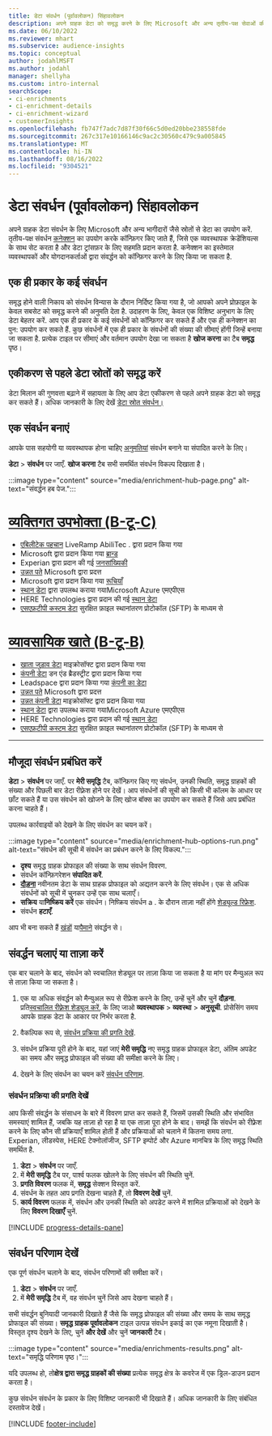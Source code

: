 ```yaml
---
title: डेटा संवर्धन (पूर्वावलोकन) सिंहावलोकन
description: अपने ग्राहक डेटा को समृद्ध करने के लिए Microsoft और अन्य तृतीय-पक्ष सेवाओं की क्षमताओं का उपयोग करें।
ms.date: 06/10/2022
ms.reviewer: mhart
ms.subservice: audience-insights
ms.topic: conceptual
author: jodahlMSFT
ms.author: jodahl
manager: shellyha
ms.custom: intro-internal
searchScope:
- ci-enrichments
- ci-enrichment-details
- ci-enrichment-wizard
- customerInsights
ms.openlocfilehash: fb747f7adc7d87f30f66c5d0ed20bbe238558fde
ms.sourcegitcommit: 267c317e10166146c9ac2c30560c479c9a005845
ms.translationtype: MT
ms.contentlocale: hi-IN
ms.lasthandoff: 08/16/2022
ms.locfileid: "9304521"
---
```

# <a name="data-enrichment-preview-overview"></a>डेटा संवर्धन (पूर्वावलोकन) सिंहावलोकन

अपने ग्राहक डेटा संवर्धन के लिए Microsoft और अन्य भागीदारों जैसे स्रोतों से डेटा का उपयोग करें. तृतीय-पक्ष संवर्धन [कनेक्शन](connections.md) का उपयोग करके कॉन्फ़िगर किए जाते हैं, जिसे एक व्यवस्थापक क्रेडेंशियल्स के साथ सेट करता है और डेटा ट्रांसफ़र के लिए सहमति प्रदान करता है. कनेक्शन का इस्तेमाल व्यवस्थापकों और योगदानकर्ताओं द्वारा संवर्द्धन को कॉन्फ़िगर करने के लिए किया जा सकता है.  

## <a name="multiple-enrichments-of-the-same-type"></a>एक ही प्रकार के कई संवर्धन

समृद्ध होने वाली निकाय को संवर्धन विन्यास के दौरान निर्दिष्ट किया गया है, जो आपको अपने प्रोफ़ाइल के केवल सबसेट को समृद्ध करने की अनुमति देता है. उदाहरण के लिए, केवल एक विशिष्ट अनुभाग के लिए डेटा बेहतर करें. आप एक ही प्रकार के कई संवर्धनों को कॉन्फ़िगर कर सकते हैं और एक ही कनेक्शन का पुन: उपयोग कर सकते हैं. कुछ संवर्धनों में एक ही प्रकार के संवर्धनों की संख्या की सीमाएं होंगी जिन्हें बनाया जा सकता है. प्रत्येक टाइल पर सीमाएं और वर्तमान उपयोग देखा जा सकता है **खोज करना** का टैब **समृद्ध** पृष्ठ।

## <a name="enrich-data-sources-before-unification"></a>एकीकरण से पहले डेटा स्रोतों को समृद्ध करें

डेटा मिलान की गुणवत्ता बढ़ाने में सहायता के लिए आप डेटा एकीकरण से पहले अपने ग्राहक डेटा को समृद्ध कर सकते हैं। अधिक जानकारी के लिए देखें [डेटा स्रोत संवर्धन।](data-sources-enrichment.md)

## <a name="create-an-enrichment"></a>एक संवर्धन बनाएं

आपके पास सहयोगी या व्यवस्थापक होना चाहिए [अनुमतियां](permissions.md) संवर्धन बनाने या संपादित करने के लिए।

**डेटा** > **संवर्धन** पर जाएँ. **खोज करना** टैब सभी समर्थित संवर्धन विकल्प दिखाता है।

:::image type="content" source="media/enrichment-hub-page.png" alt-text="संवर्द्धन हब पेज.":::

# <a name="individual-consumers-b-to-c"></a>[व्यक्तिगत उपभोक्ता (B-टू-C)](#tab/b2c)

- [एबिलीटेक पहचान](enrichment-liveramp.md) LiveRamp AbiliTec . द्वारा प्रदान किया गया
- Microsoft द्वारा प्रदान किया गया [ब्रान्ड](enrichment-microsoft.md)
- Experian द्वारा प्रदान की गई [जनसांख्यिकी](enrichment-experian.md)
- [उन्नत पते](enrichment-enhanced-addresses.md) Microsoft द्वारा प्रदत्त
- Microsoft द्वारा प्रदान किया गया [रूचियाँ](enrichment-microsoft.md)
- [स्थान डेटा](enrichment-azure-maps.md) द्वारा उपलब्ध कराया गयाMicrosoft Azure एमएपीएस
- HERE Technologies द्वारा प्रदान की गई [स्थान डेटा](enrichment-here.md)
- [एसएफ़टीपी कस्टम डेटा](enrichment-SFTP-custom-import.md) सुरक्षित फ़ाइल स्थानांतरण प्रोटोकॉल (SFTP) के माध्यम से

# <a name="business-accounts-b-to-b"></a>[व्यावसायिक खाते (B-टू-B)](#tab/b2b)

- [खाता जुड़ाव डेटा](enrichment-office.md) माइक्रोसॉफ्ट द्वारा प्रदान किया गया
- [कंपनी डेटा](enrichment-dnb.md) डन एंड ब्रैडस्ट्रीट द्वारा प्रदान किया गया
- Leadspace द्वारा प्रदान किया गया [कंपनी का डेटा](enrichment-leadspace.md)
- [उन्नत पते](enrichment-enhanced-addresses.md) Microsoft द्वारा प्रदत्त
- [उन्नत कंपनी डेटा](enrichment-enhanced-company-data.md) माइक्रोसॉफ्ट द्वारा प्रदान किया गया
- [स्थान डेटा](enrichment-azure-maps.md) द्वारा उपलब्ध कराया गयाMicrosoft Azure एमएपीएस
- HERE Technologies द्वारा प्रदान की गई [स्थान डेटा](enrichment-here.md)
- [एसएफ़टीपी कस्टम डेटा](enrichment-SFTP-custom-import.md) सुरक्षित फ़ाइल स्थानांतरण प्रोटोकॉल (SFTP) के माध्यम से

---

## <a name="manage-existing-enrichments"></a>मौजूदा संवर्धन प्रबंधित करें

**डेटा** > **संवर्धन** पर जाएँ. पर **मेरी समृद्धि** टैब, कॉन्फ़िगर किए गए संवर्धन, उनकी स्थिति, समृद्ध ग्राहकों की संख्या और पिछली बार डेटा रीफ़्रेश होने पर देखें। आप संवर्धनों की सूची को किसी भी कॉलम के आधार पर छाँट सकते हैं या उस संवर्धन को खोजने के लिए खोज बॉक्स का उपयोग कर सकते हैं जिसे आप प्रबंधित करना चाहते हैं।

उपलब्ध कार्रवाइयों को देखने के लिए संवर्धन का चयन करें।

:::image type="content" source="media/enrichment-hub-options-run.png" alt-text="संवर्धन की सूची में संवर्धन का प्रबंधन करने के लिए विकल्प.":::

- **दृश्य** समृद्ध ग्राहक प्रोफाइल की संख्या के साथ संवर्धन विवरण.
- संवर्धन कॉन्फ़िगरेशन **संपादित करें**.
- [**दौड़ना**](#run-or-refresh-enrichments) नवीनतम डेटा के साथ ग्राहक प्रोफाइल को अद्यतन करने के लिए संवर्धन। एक से अधिक संवर्धनों को सूची में चुनकर उन्हें एक साथ चलाएँ।
- **सक्रिय** या**निष्क्रिय करें** एक संवर्धन। निष्क्रिय संवर्धन a . के दौरान ताज़ा नहीं होंगे [शेड्यूल्ड रिफ्रेश](schedule-refresh.md).
- संवर्धन **हटाएँ**.

आप भी बना सकते हैं [खंडों](segments.md) या[पैमाने](measures.md) संवर्द्धन से।

## <a name="run-or-refresh-enrichments"></a>संवर्द्धन चलाएं या ताज़ा करें

एक बार चलाने के बाद, संवर्धन को स्वचालित शेड्यूल पर ताज़ा किया जा सकता है या मांग पर मैन्युअल रूप से ताज़ा किया जा सकता है।

1. एक या अधिक संवर्द्धन को मैन्युअल रूप से रीफ्रेश करने के लिए, उन्हें चुनें और चुनें **दौड़ना**. प्रति[स्वचालित रीफ़्रेश शेड्यूल करें](schedule-refresh.md), के लिए जाओ **व्यवस्थापक** > **व्यवस्था** > **अनुसूची**. प्रोसेसिंग समय आपके ग्राहक डेटा के आकार पर निर्भर करता है.

1. वैकल्पिक रूप से, [संवर्धन प्रक्रिया की प्रगति देखें](#see-the-progress-of-the-enrichment-process).

1. संवर्धन प्रक्रिया पूरी होने के बाद, यहां जाएं **मेरी समृद्धि** नए समृद्ध ग्राहक प्रोफाइल डेटा, अंतिम अपडेट का समय और समृद्ध प्रोफाइल की संख्या की समीक्षा करने के लिए।

1. देखने के लिए संवर्धन का चयन करें [संवर्धन परिणाम](#view-enrichment-results).

### <a name="see-the-progress-of-the-enrichment-process"></a>संवर्धन प्रक्रिया की प्रगति देखें

आप किसी संवर्द्धन के संसाधन के बारे में विवरण प्राप्त कर सकते हैं, जिसमें उसकी स्थिति और संभावित समस्याएं शामिल हैं, जबकि यह ताज़ा हो रहा है या एक ताज़ा पूरा होने के बाद। समझें कि संवर्धन को रीफ़्रेश करने के लिए कौन सी प्रक्रियाएँ शामिल होती हैं और प्रक्रियाओं को चलाने में कितना समय लगा. Experian, लीडस्पेस, HERE टेक्नोलॉजीज, SFTP इम्पोर्ट और Azure मानचित्र के लिए समृद्ध स्थिति समर्थित है.

1. **डेटा** > **संवर्धन** पर जाएँ.
1. में **मेरी समृद्धि** टैब पर, पार्श्व फलक खोलने के लिए संवर्धन की स्थिति चुनें.
1. **प्रगति विवरण** फलक में, **समृद्ध** सेक्शन विस्तृत करें.
1. संवर्धन के तहत आप प्रगति देखना चाहते हैं, तो **विवरण देखें** चुनें.
1. **कार्य विवरण** फलक में, संवर्धन और उनकी स्थिति को अपडेट करने में शामिल प्रक्रियाओं को देखने के लिए **विवरण दिखाएँ** चुनें.

[!INCLUDE [progress-details-pane](includes/progress-details-pane.md)]

## <a name="view-enrichment-results"></a>संवर्धन परिणाम देखें

एक पूर्ण संवर्धन चलाने के बाद, संवर्धन परिणामों की समीक्षा करें।

1. **डेटा** > **संवर्धन** पर जाएँ.
1. में **मेरी समृद्धि** टैब में, वह संवर्धन चुनें जिसे आप देखना चाहते हैं।

सभी संवर्द्धन बुनियादी जानकारी दिखाते हैं जैसे कि समृद्ध प्रोफाइल की संख्या और समय के साथ समृद्ध प्रोफाइल की संख्या। **समृद्ध ग्राहक पूर्वावलोकन** टाइल उत्पन्न संवर्धन इकाई का एक नमूना दिखाती है। विस्तृत दृश्य देखने के लिए, चुनें **और देखें** और चुनें **जानकारी** टैब।

:::image type="content" source="media/enrichments-results.png" alt-text="समृद्धि परिणाम पृष्ठ।":::

यदि उपलब्ध हो, तो**क्षेत्र द्वारा समृद्ध ग्राहकों की संख्या** प्रत्येक समृद्ध क्षेत्र के कवरेज में एक ड्रिल-डाउन प्रदान करता है।

कुछ संवर्धन संवर्धन के प्रकार के लिए विशिष्ट जानकारी भी दिखाते हैं। अधिक जानकारी के लिए संबंधित दस्तावेज देखें।

[!INCLUDE [footer-include](includes/footer-banner.md)]
